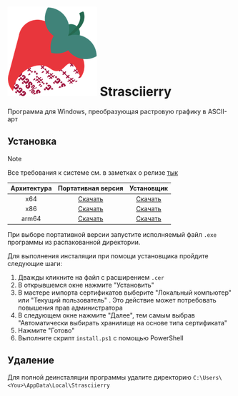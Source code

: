 # ![logo](src/Strasciierry.UI/Assets/StoreLogo.scale-400.png) Strasciierry

Программа для Windows, преобразующая растровую графику в ASCII-арт

## Установка

>[!NOTE]
>Все требования к системе см. в заметках о релизе [тык](https://github.com/SHXNVRD/Strasciierry/releases/latest)
>
| Архитектура | Портативная версия | Установщик |
|:-----------:|:------------------:|:----------:|
| x64 | [Скачать](https://github.com/SHXNVRD/Strasciierry/releases/download/v1.0.0.0/strasciierry-1.0.0.0-portable-x64.7z) | [Скачать](https://github.com/SHXNVRD/Strasciierry/releases/download/v1.0.0.0/strasciierry-1.0.0.0-x64.7z) |
| x86 | [Скачать](https://github.com/SHXNVRD/Strasciierry/releases/download/v1.0.0.0/strasciierry-1.0.0.0-x86.7z) | [Скачать](https://github.com/SHXNVRD/Strasciierry/releases/download/v1.0.0.0/strasciierry-1.0.0.0-x86.7z) |
| arm64 | [Скачать](https://github.com/SHXNVRD/Strasciierry/releases/download/v1.0.0.0/strasciierry-1.0.0.0-portable-arm647z.7z) | [Скачать](https://github.com/SHXNVRD/Strasciierry/releases/download/v1.0.0.0/strasciierry-1.0.0.0-arm64.7z) |

При выборе портативной версии запустите исполняемый файл `.exe` программы из распакованной директории.

Для выполнения инсталяции при помощи установщика пройдите следующие шаги:

1. Дважды кликните на файл с расширением `.cer`
2. В открывшемся окне нажмите "Установить"
3. В мастере импорта сертификатов выберите "Локальный компьютер" или   "Текущий пользователь" . Это действие может потребовать повышения прав администратора
4. В следующем окне нажмите "Далее", тем самым выбрав "Автоматически выбирать хранилище на основе типа сертификата"
5. Нажмите "Готово"
6. Выполните скрипт `install.ps1` с помощью PowerShell

## Удаление
Для полной деинсталяции программы удалите директорию `C:\Users\<You>\AppData\Local\Strasciierry`
